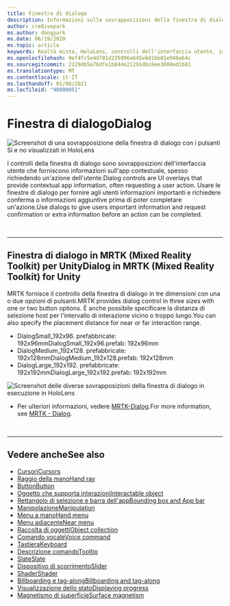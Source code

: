 ```yaml
---
title: Finestra di dialogo
description: Informazioni sulle sovrapposizioni della finestra di dialogo in MRTK e su come usarle nelle applicazioni di realtà mista.
author: cre8ivepark
ms.author: dongpark
ms.date: 06/19/2020
ms.topic: article
keywords: Realtà mista, HoloLens, controlli dell'interfaccia utente, interazione, interfaccia utente, UX, progettazione di UX, interfaccia utente spaziale, interazione spaziale, interfaccia utente 3D, UX 3D, auricolare in realtà mista, auricolare di realtà mista di Windows, auricolare della realtà virtuale, HoloLens, MRTK, Toolkit realtà mista
ms.openlocfilehash: 9ef4fc5e4d781d235996a645e8d1bb81e040a64c
ms.sourcegitcommit: 2329db5a76dfe1b844e21291dbc8ee3888ed1b81
ms.translationtype: MT
ms.contentlocale: it-IT
ms.lasthandoff: 01/08/2021
ms.locfileid: "98009051"
---
```

# <a name="dialog"></a><span data-ttu-id="54ffa-104">Finestra di dialogo</span><span class="sxs-lookup"><span data-stu-id="54ffa-104">Dialog</span></span>

![Screenshot di una sovrapposizione della finestra di dialogo con i pulsanti Sì e no visualizzati in HoloLens](images/MRTK_UX_Dialog.jpg)

<span data-ttu-id="54ffa-106">I controlli della finestra di dialogo sono sovrapposizioni dell'interfaccia utente che forniscono informazioni sull'app contestuale, spesso richiedendo un'azione dell'utente.</span><span class="sxs-lookup"><span data-stu-id="54ffa-106">Dialog controls are UI overlays that provide contextual app information, often requesting a user action.</span></span> <span data-ttu-id="54ffa-107">Usare le finestre di dialogo per fornire agli utenti informazioni importanti e richiedere conferma o informazioni aggiuntive prima di poter completare un'azione.</span><span class="sxs-lookup"><span data-stu-id="54ffa-107">Use dialogs to give users important information and request confirmation or extra information before an action can be completed.</span></span>

<br>

---

## <a name="dialog-in-mrtk-mixed-reality-toolkit-for-unity"></a><span data-ttu-id="54ffa-108">Finestra di dialogo in MRTK (Mixed Reality Toolkit) per Unity</span><span class="sxs-lookup"><span data-stu-id="54ffa-108">Dialog in MRTK (Mixed Reality Toolkit) for Unity</span></span>
<span data-ttu-id="54ffa-109">MRTK fornisce il controllo della finestra di dialogo in tre dimensioni con una o due opzioni di pulsanti.</span><span class="sxs-lookup"><span data-stu-id="54ffa-109">MRTK provides dialog control in three sizes with one or two button options.</span></span> <span data-ttu-id="54ffa-110">È anche possibile specificare la distanza di selezione host per l'intervallo di interazione vicino o troppo lungo.</span><span class="sxs-lookup"><span data-stu-id="54ffa-110">You can also specify the placement distance for near or far interaction range.</span></span> 

- <span data-ttu-id="54ffa-111">DialogSmall_192x96. prefabbricate: 192x96mm</span><span class="sxs-lookup"><span data-stu-id="54ffa-111">DialogSmall_192x96.prefab: 192x96mm</span></span>
- <span data-ttu-id="54ffa-112">DialogMedium_192x128. prefabbricate: 192x128mm</span><span class="sxs-lookup"><span data-stu-id="54ffa-112">DialogMedium_192x128.prefab: 192x128mm</span></span>
- <span data-ttu-id="54ffa-113">DialogLarge_192x192. prefabbricate: 192x192mm</span><span class="sxs-lookup"><span data-stu-id="54ffa-113">DialogLarge_192x192.prefab: 192x192mm</span></span>

![Screenshot delle diverse sovrapposizioni della finestra di dialogo in esecuzione in HoloLens](images/MRTK_UX_Dialog_Types.jpg)


* <span data-ttu-id="54ffa-115">Per ulteriori informazioni, vedere [MRTK-Dialog](https://microsoft.github.io/MixedRealityToolkit-Unity/Assets/MRTK/SDK/Experimental/Dialog/README_Dialog.html).</span><span class="sxs-lookup"><span data-stu-id="54ffa-115">For more information, see [MRTK - Dialog](https://microsoft.github.io/MixedRealityToolkit-Unity/Assets/MRTK/SDK/Experimental/Dialog/README_Dialog.html).</span></span>

<br>

---

## <a name="see-also"></a><span data-ttu-id="54ffa-116">Vedere anche</span><span class="sxs-lookup"><span data-stu-id="54ffa-116">See also</span></span>

* [<span data-ttu-id="54ffa-117">Cursori</span><span class="sxs-lookup"><span data-stu-id="54ffa-117">Cursors</span></span>](cursors.md)
* [<span data-ttu-id="54ffa-118">Raggio della mano</span><span class="sxs-lookup"><span data-stu-id="54ffa-118">Hand ray</span></span>](point-and-commit.md)
* [<span data-ttu-id="54ffa-119">Button</span><span class="sxs-lookup"><span data-stu-id="54ffa-119">Button</span></span>](button.md)
* [<span data-ttu-id="54ffa-120">Oggetto che supporta interazioni</span><span class="sxs-lookup"><span data-stu-id="54ffa-120">Interactable object</span></span>](interactable-object.md)
* [<span data-ttu-id="54ffa-121">Rettangolo di selezione e barra dell'app</span><span class="sxs-lookup"><span data-stu-id="54ffa-121">Bounding box and App bar</span></span>](app-bar-and-bounding-box.md)
* [<span data-ttu-id="54ffa-122">Manipolazione</span><span class="sxs-lookup"><span data-stu-id="54ffa-122">Manipulation</span></span>](direct-manipulation.md)
* [<span data-ttu-id="54ffa-123">Menu a mano</span><span class="sxs-lookup"><span data-stu-id="54ffa-123">Hand menu</span></span>](hand-menu.md)
* [<span data-ttu-id="54ffa-124">Menu adiacente</span><span class="sxs-lookup"><span data-stu-id="54ffa-124">Near menu</span></span>](near-menu.md)
* [<span data-ttu-id="54ffa-125">Raccolta di oggetti</span><span class="sxs-lookup"><span data-stu-id="54ffa-125">Object collection</span></span>](object-collection.md)
* [<span data-ttu-id="54ffa-126">Comando vocale</span><span class="sxs-lookup"><span data-stu-id="54ffa-126">Voice command</span></span>](voice-input.md)
* [<span data-ttu-id="54ffa-127">Tastiera</span><span class="sxs-lookup"><span data-stu-id="54ffa-127">Keyboard</span></span>](keyboard.md)
* [<span data-ttu-id="54ffa-128">Descrizione comando</span><span class="sxs-lookup"><span data-stu-id="54ffa-128">Tooltip</span></span>](tooltip.md)
* [<span data-ttu-id="54ffa-129">Slate</span><span class="sxs-lookup"><span data-stu-id="54ffa-129">Slate</span></span>](slate.md)
* [<span data-ttu-id="54ffa-130">Dispositivo di scorrimento</span><span class="sxs-lookup"><span data-stu-id="54ffa-130">Slider</span></span>](slider.md)
* [<span data-ttu-id="54ffa-131">Shader</span><span class="sxs-lookup"><span data-stu-id="54ffa-131">Shader</span></span>](shader.md)
* [<span data-ttu-id="54ffa-132">Billboarding e tag-along</span><span class="sxs-lookup"><span data-stu-id="54ffa-132">Billboarding and tag-along</span></span>](billboarding-and-tag-along.md)
* [<span data-ttu-id="54ffa-133">Visualizzazione dello stato</span><span class="sxs-lookup"><span data-stu-id="54ffa-133">Displaying progress</span></span>](progress.md)
* [<span data-ttu-id="54ffa-134">Magnetismo di superficie</span><span class="sxs-lookup"><span data-stu-id="54ffa-134">Surface magnetism</span></span>](surface-magnetism.md)
